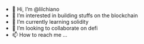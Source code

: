 - 👋 Hi, I’m @lilchiano
- 👀 I’m interested in building stuffs on the blockchain
- 🌱 I’m currently learning solidity
- 💞️ I’m looking to collaborate on defi
- 📫 How to reach me ...

<!---
lilchiano/lilchiano is a ✨ special ✨ repository because its `README.md` (this file) appears on your GitHub profile.
You can click the Preview link to take a look at your changes.
--->
